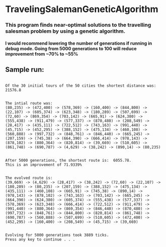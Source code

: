 # TravelingSalemanGeneticAlgorithm

### This program finds near-optimal solutions to the travelling salesman problem by using a genetic algorithm.

#### I would recommend lowering the number of generations if running in debug mode. Going from 5000 generations to 100 will reduce improvement from ~70% to ~55%


## Sample run:

```

Of the 30 initial tours of the 50 cities the shortest distance was:     21576.8


The intial route was:
(80,235) -> (472,400) -> (578,369) -> (160,400) -> (844,800) -> (22,107) -> (605,374) -> (623,348) -> (180,289) -> (507,699) -> (72,60) -> (869,354) -> (703,142) -> (665,91) -> (624,380) -> (555,438) -> (911,479) -> (577,337) -> (870,480) -> (208,549) -> (28,417) -> (435,111) -> (722,512) -> (743,163) -> (991,440) -> (45,715) -> (452,295) -> (388,152) -> (475,134) -> (460,108) -> (560,888) -> (997,732) -> (848,761) -> (846,440) -> (665,245) -> (207,159) -> (745,38) -> (664,390) -> (666,414) -> (978,143) -> (878,102) -> (880,364) -> (820,814) -> (39,669) -> (510,605) -> (861,748) -> (690,787) -> (4,629) -> (38,242) -> (890,14) -> (80,235)


After 5000 generations, the shortest route is:  6055.78.
This is an improvement of 71.9339%


The evolved route is:
(39,669) -> (4,629) -> (28,417) -> (38,242) -> (72,60) -> (22,107) -> (180,289) -> (80,235) -> (207,159) -> (388,152) -> (475,134) -> (435,111) -> (460,108) -> (665,91) -> (745,38) -> (890,14) -> (978,143) -> (878,102) -> (743,163) -> (703,142) -> (665,245) -> (664,390) -> (624,380) -> (605,374) -> (555,438) -> (577,337) -> (578,369) -> (623,348) -> (666,414) -> (722,512) -> (911,479) -> (991,440) -> (880,364) -> (869,354) -> (846,440) -> (870,480) -> (997,732) -> (848,761) -> (844,800) -> (820,814) -> (861,748) -> (690,787) -> (560,888) -> (507,699) -> (510,605) -> (472,400) -> (452,295) -> (160,400) -> (208,549) -> (45,715) -> (39,669)


Evolving for 5000 generations took 3889 ticks.
Press any key to continue . . .

```
